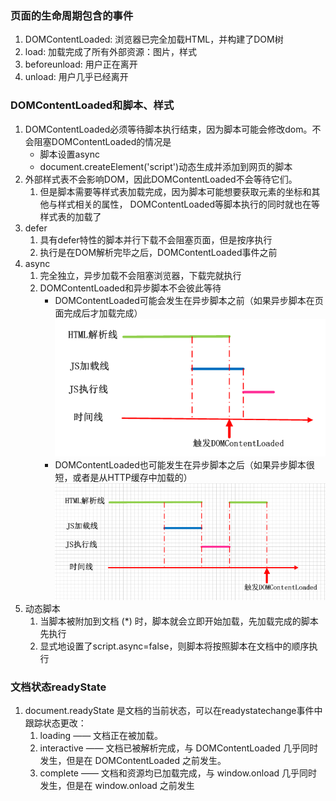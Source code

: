 ### 页面的生命周期包含的事件
1. DOMContentLoaded: 浏览器已完全加载HTML，并构建了DOM树
1. load: 加载完成了所有外部资源：图片，样式
1. beforeunload: 用户正在离开
1. unload: 用户几乎已经离开

### DOMContentLoaded和脚本、样式
1. DOMContentLoaded必须等待脚本执行结束，因为脚本可能会修改dom。不会阻塞DOMContentLoaded的情况是
    - 脚本设置async
    - document.createElement('script')动态生成并添加到网页的脚本
1. 外部样式表不会影响DOM，因此DOMContentLoaded不会等待它们。
    1. 但是脚本需要等样式表加载完成，因为脚本可能想要获取元素的坐标和其他与样式相关的属性， DOMContentLoaded等脚本执行的同时就也在等样式表的加载了
1. defer
    1. 具有defer特性的脚本并行下载不会阻塞页面，但是按序执行
    1. 执行是在DOM解析完毕之后，DOMContentLoaded事件之前
1. async
    1. 完全独立，异步加载不会阻塞浏览器，下载完就执行
    1. DOMContentLoaded和异步脚本不会彼此等待
        - DOMContentLoaded可能会发生在异步脚本之前（如果异步脚本在页面完成后才加载完成）
            <img src="../img/point/async01.png">
        - DOMContentLoaded也可能发生在异步脚本之后（如果异步脚本很短，或者是从HTTP缓存中加载的）
            <img src="../img/point/async02.png">
1. 动态脚本
    1. 当脚本被附加到文档 (*) 时，脚本就会立即开始加载，先加载完成的脚本先执行
    1. 显式地设置了script.async=false，则脚本将按照脚本在文档中的顺序执行

### 文档状态readyState
1. document.readyState 是文档的当前状态，可以在readystatechange事件中跟踪状态更改：
    1. loading —— 文档正在被加载。
    1. interactive —— 文档已被解析完成，与 DOMContentLoaded 几乎同时发生，但是在 DOMContentLoaded 之前发生。
    1. complete —— 文档和资源均已加载完成，与 window.onload 几乎同时发生，但是在 window.onload 之前发生
